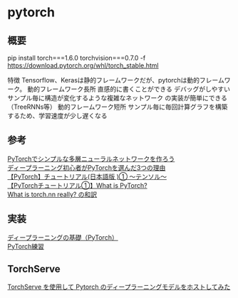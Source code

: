 # pytorch

## 概要
pip install torch===1.6.0 torchvision===0.7.0 -f https://download.pytorch.org/whl/torch_stable.html

特徴
    Tensorflow、Kerasは静的フレームワークだが、pytorchは動的フレームワーク。
動的フレームワーク長所
    直感的に書くことができる
    デバッグがしやすい
    サンプル毎に構造が変化するような複雑なネットワーク の実装が簡単にできる（TreeRNNs等）
動的フレームワーク短所
    サンプル毎に毎回計算グラフを構築するため、学習速度が少し遅くなる


## 参考
[PyTorchでシンプルな多層ニューラルネットワークを作ろう](https://qiita.com/sudamasahiko/items/b54fed1ffe8bb6d48818)  
[ディープラーニング初心者がPyTorchを選んだ3つの理由](https://watlab-blog.com/2020/01/26/pytorch/)  
[【PyTorch】チュートリアル(日本語版 )① 〜テンソル〜](https://qiita.com/Hexans/items/bb0f95c0c180f696a598)  
[【PyTorchチュートリアル①】What is PyTorch?](https://qiita.com/sudominoru/items/544aec4dc867187a93fa)  
[What is torch.nn really? の和訳](https://qiita.com/maskot1977/items/8855b7fdb1c52f7ced1e)   

## 実装
[ディープラーニングの基礎（PyTorch）](https://www.kikagaku.ai/tutorial/basic_of_deep_learning/learn/pytorch_basic)  
[PyTorch練習](http://37ma5ras.blogspot.com/2017/09/mit-ocw-theano-02.html)  

## TorchServe
[TorchServe を使用して Pytorch のディープラーニングモデルをホストしてみた](https://qiita.com/ground0state/items/686bf235bd684f11a1d2#%E3%83%A2%E3%83%87%E3%83%AB%E3%81%AE%E7%AE%A1%E7%90%86)  
